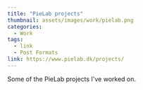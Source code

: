 ```yaml
---
title: "PieLab projects"
thumbnail: assets/images/work/pielab.png
categories:
  - Work
tags:
  - link
  - Post Formats
link: https://www.pielab.dk/projects/
---
```


Some of the PieLab projects I've worked on.